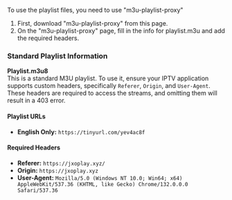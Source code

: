 To use the playlist files, you need to use "m3u-playlist-proxy"

1. First, download "m3u-playlist-proxy" from this page.
2. On the "m3u-playlist-proxy" page, fill in the info for playlist.m3u and add the required headers.

### Standard Playlist Information

**Playlist.m3u8**  
This is a standard M3U playlist. To use it, ensure your IPTV application supports custom headers, specifically `Referer`, `Origin`, and `User-Agent`. These headers are required to access the streams, and omitting them will result in a 403 error.

#### Playlist URLs
- **English Only:** `https://tinyurl.com/yev4ac8f`

#### Required Headers
- **Referer:** `https://jxoplay.xyz/`
- **Origin:** `https://jxoplay.xyz`
- **User-Agent:** `Mozilla/5.0 (Windows NT 10.0; Win64; x64) AppleWebKit/537.36 (KHTML, like Gecko) Chrome/132.0.0.0 Safari/537.36`
